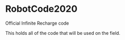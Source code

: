 # RobotCode2020
Official Infinite Recharge code

This holds all of the code that will be used on the field. 
